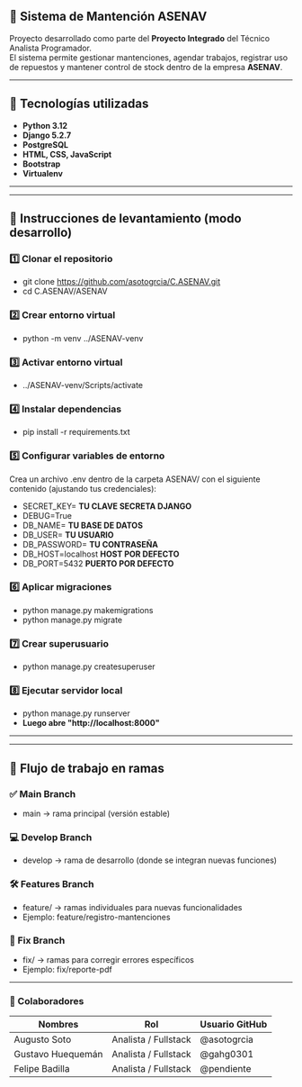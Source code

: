 ## 🚢 Sistema de Mantención ASENAV

Proyecto desarrollado como parte del **Proyecto Integrado** del Técnico Analista Programador.  
El sistema permite gestionar mantenciones, agendar trabajos, registrar uso de repuestos y mantener control de stock dentro de la empresa **ASENAV**.

---

## 🧠 Tecnologías utilizadas

- **Python 3.12**
- **Django 5.2.7**
- **PostgreSQL**
- **HTML, CSS, JavaScript**
- **Bootstrap**
- **Virtualenv**

---

---
## 🚀 Instrucciones de levantamiento (modo desarrollo)

### 1️⃣ Clonar el repositorio
- git clone https://github.com/asotogrcia/C.ASENAV.git
- cd C.ASENAV/ASENAV


### 2️⃣ Crear entorno virtual
- python -m venv ../ASENAV-venv


### 3️⃣ Activar entorno virtual
- ../ASENAV-venv/Scripts/activate


### 4️⃣ Instalar dependencias
- pip install -r requirements.txt


### 5️⃣ Configurar variables de entorno
Crea un archivo .env dentro de la carpeta ASENAV/ con el siguiente contenido (ajustando tus credenciales):

- SECRET_KEY= **TU CLAVE SECRETA DJANGO**
- DEBUG=True
- DB_NAME= **TU BASE DE DATOS**
- DB_USER= **TU USUARIO**
- DB_PASSWORD= **TU CONTRASEÑA**
- DB_HOST=localhost **HOST POR DEFECTO**
- DB_PORT=5432 **PUERTO POR DEFECTO**

### 6️⃣ Aplicar migraciones
- python manage.py makemigrations
- python manage.py migrate


### 7️⃣ Crear superusuario
- python manage.py createsuperuser


### 8️⃣ Ejecutar servidor local
- python manage.py runserver
- **Luego abre "http://localhost:8000"**
---

---
## 🌿 Flujo de trabajo en ramas

### ✅ Main Branch
- main → rama principal (versión estable)

### 💻 Develop Branch
- develop → rama de desarrollo (donde se integran nuevas funciones)

### 🛠️ Features Branch
- feature/ → ramas individuales para nuevas funcionalidades
- Ejemplo: feature/registro-mantenciones

### 🔩 Fix Branch
- fix/ → ramas para corregir errores específicos
- Ejemplo: fix/reporte-pdf
---

### 🧩 Colaboradores

|       Nombres         |          Rol           |Usuario GitHub|
|-----------------------|------------------------|--------------|
|      Augusto Soto     | Analista / Fullstack   | @asotogrcia  |
|   Gustavo Huequemán   | Analista / Fullstack   |  @gahg0301   |
|     Felipe Badilla    | Analista / Fullstack   | @pendiente   |